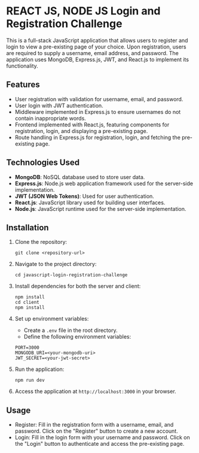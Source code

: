 
# REACT JS, NODE JS Login and Registration Challenge

This is a full-stack JavaScript application that allows users to register and login to view a pre-existing page of your choice. Upon registration, users are required to supply a username, email address, and password. The application uses MongoDB, Express.js, JWT, and React.js to implement its functionality.

## Features

- User registration with validation for username, email, and password.
- User login with JWT authentication.
- Middleware implemented in Express.js to ensure usernames do not contain inappropriate words.
- Frontend implemented with React.js, featuring components for registration, login, and displaying a pre-existing page.
- Route handling in Express.js for registration, login, and fetching the pre-existing page.

## Technologies Used

- **MongoDB**: NoSQL database used to store user data.
- **Express.js**: Node.js web application framework used for the server-side implementation.
- **JWT (JSON Web Tokens)**: Used for user authentication.
- **React.js**: JavaScript library used for building user interfaces.
- **Node.js**: JavaScript runtime used for the server-side implementation.

## Installation

1. Clone the repository:

    ```
    git clone <repository-url>
    ```

2. Navigate to the project directory:

    ```
    cd javascript-login-registration-challenge
    ```

3. Install dependencies for both the server and client:

    ```
    npm install
    cd client
    npm install
    ```

4. Set up environment variables:

    - Create a `.env` file in the root directory.
    - Define the following environment variables:

    ```
    PORT=3000
    MONGODB_URI=<your-mongodb-uri>
    JWT_SECRET=<your-jwt-secret>
    ```

5. Run the application:

    ```
    npm run dev
    ```

6. Access the application at `http://localhost:3000` in your browser.

## Usage

- Register: Fill in the registration form with a username, email, and password. Click on the "Register" button to create a new account.
- Login: Fill in the login form with your username and password. Click on the "Login" button to authenticate and access the pre-existing page.




